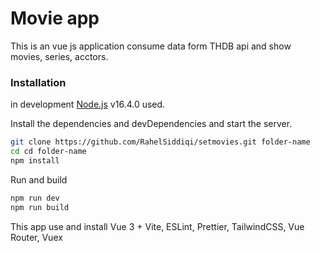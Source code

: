 # Movie app

This is an vue js application consume data form THDB api and show movies, series, acctors.



### Installation

in development [Node.js](https://nodejs.org/) v16.4.0 used.

Install the dependencies and devDependencies and start the server.

```sh
git clone https://github.com/RahelSiddiqi/setmovies.git folder-name
cd cd folder-name
npm install

```

Run and build

```sh
npm run dev
npm run build
```

This app use and install Vue 3 + Vite, ESLint, Prettier, TailwindCSS, Vue Router, Vuex
